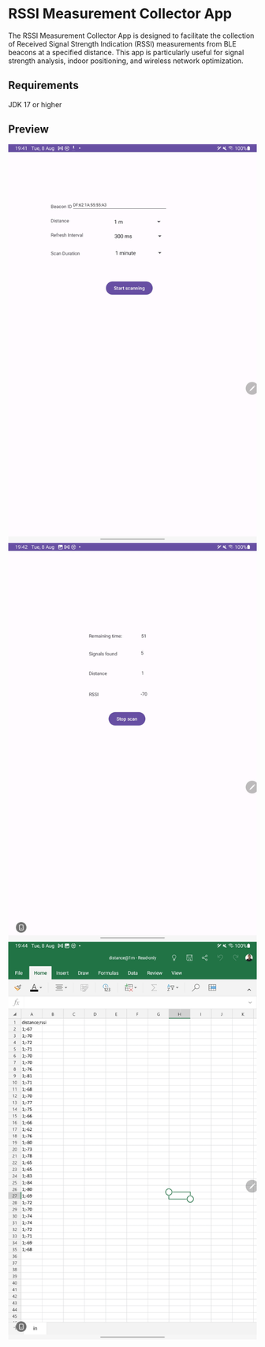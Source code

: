 # RSSI Measurement Collector App


The RSSI Measurement Collector App is designed to facilitate the collection of Received Signal Strength Indication (RSSI) measurements from BLE beacons at a specified distance. This app is particularly useful for signal strength analysis, indoor positioning, and wireless network optimization.

## Requirements
JDK 17 or higher

## Preview
<img src="./preview/screen1.jpg">
<img src="./preview/screen2.jpg">
<img src="./preview/data_sample.jpg">